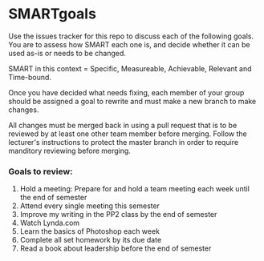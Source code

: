 # SMARTgoals
Use the issues tracker for this repo to discuss each of the following goals. You are to assess how SMART each one is, and decide whether it can be used as-is or needs to be changed.

SMART in this context = Specific, Measureable, Achievable, Relevant and Time-bound.

Once you have decided what needs fixing, each member of your group should be assigned a goal to rewrite and must make a new branch to make changes.

All changes must be merged back in using a pull request that is to be reviewed by at least one other team member before merging. Follow the lecturer's instructions to protect the master branch in order to require manditory reviewing before merging.

### Goals to review:

1. Hold a meeting: Prepare for and hold a team meeting each week until the end of semester
2. Attend every single meeting this semester
3. Improve my writing in the PP2 class by the end of semester
4. Watch Lynda.com
5. Learn the basics of Photoshop each week
6. Complete all set homework by its due date
7. Read a book about leadership before the end of semester
